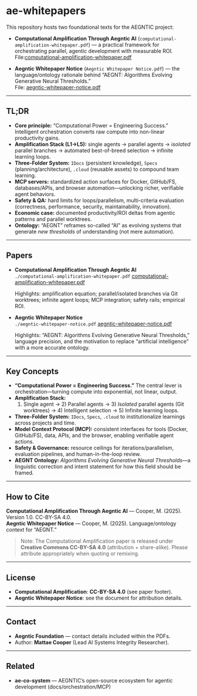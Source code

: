 # ae-whitepapers

This repository hosts two foundational texts for the AEGNTIC project:

- **Computational Amplification Through Aegntic AI** (`computational-amplification-whitepaper.pdf`) — a practical framework for orchestrating parallel, agentic development with measurable ROI.  
  File:[computational-amplification-whitepaper.pdf](https://github.com/user-attachments/files/22170763/computational-amplification-whitepaper.pdf)


- **Aegntic Whitepaper Notice** (`Aegntic Whitepaper Notice.pdf`) — the language/ontology rationale behind “AEGNT: Algorithms Evolving Generative Neural Thresholds.”  
  File: [aegntic-whitepaper-notice.pdf](https://github.com/user-attachments/files/22170796/aegntic-whitepaper-notice.pdf)


---

## TL;DR

- **Core principle:** “Computational Power = Engineering Success.” Intelligent orchestration converts raw compute into non-linear productivity gains.
- **Amplification Stack (L1→L5):** single agents → parallel agents → *isolated* parallel branches → automated best-of-breed selection → infinite learning loops.
- **Three-Folder System:** `IDocs` (persistent knowledge), `Specs` (planning/architecture), `.cloud` (reusable assets) to compound team learning.
- **MCP servers:** standardized action surfaces for Docker, GitHub/FS, databases/APIs, and browser automation—unlocking richer, verifiable agent behaviors.
- **Safety & QA:** hard limits for loops/parallelism, multi-criteria evaluation (correctness, performance, security, maintainability, innovation).
- **Economic case:** documented productivity/ROI deltas from agentic patterns and parallel worktrees.
- **Ontology:** “AEGNT” reframes so-called “AI” as evolving systems that generate *new thresholds* of understanding (not mere automation).

---

## Papers

- **Computational Amplification Through Aegntic AI**  
  `./computational-amplification-whitepaper.pdf`  [computational-amplification-whitepaper.pdf](https://github.com/user-attachments/files/22170684/computational-amplification-whitepaper.pdf)

  Highlights: amplification equation; parallel/isolated branches via Git worktrees; infinite agent loops; MCP integration; safety rails; empirical ROI.

- **Aegntic Whitepaper Notice**  
  `./aegntic-whitepaper-notice.pdf` [aegntic-whitepaper-notice.pdf](https://github.com/user-attachments/files/22170661/aegntic-whitepaper-notice.pdf)
 
  Highlights: “AEGNT: Algorithms Evolving Generative Neural Thresholds,” language precision, and the motivation to replace “artificial intelligence” with a more accurate ontology.

---

## Key Concepts

- **“Computational Power = Engineering Success.”** The central lever is orchestration—turning compute into exponential, not linear, output.
- **Amplification Stack:**  
  1) Single agent → 2) Parallel agents → 3) *Isolated* parallel agents (Git worktrees) → 4) Intelligent selection → 5) Infinite learning loops.
- **Three-Folder System:** `IDocs`, `Specs`, `.cloud` to institutionalize learnings across projects and time.
- **Model Context Protocol (MCP):** consistent interfaces for tools (Docker, GitHub/FS), data, APIs, and the browser, enabling verifiable agent actions.
- **Safety & Governance:** resource ceilings for iterations/parallelism, evaluation pipelines, and human-in-the-loop review.
- **AEGNT Ontology:** *Algorithms Evolving Generative Neural Thresholds*—a linguistic correction and intent statement for how this field should be framed.

---

## How to Cite

**Computational Amplification Through Aegntic AI** — Cooper, M. (2025). Version 1.0. CC-BY-SA 4.0.  
**Aegntic Whitepaper Notice** — Cooper, M. (2025). Language/ontology context for “AEGNT.”

> Note: The Computational Amplification paper is released under **Creative Commons CC-BY-SA 4.0** (attribution + share-alike). Please attribute appropriately when quoting or remixing.

---

## License

- **Computational Amplification**: **CC-BY-SA 4.0** (see paper footer).  
- **Aegntic Whitepaper Notice**: see the document for attribution details.

---

## Contact

- **Aegntic Foundation** — contact details included within the PDFs.  
- Author: **Mattae Cooper** (Lead AI Systems Integrity Researcher).

---

## Related

- **ae-co-system** — AEGNTIC’s open-source ecosystem for agentic development (docs/orchestration/MCP)


